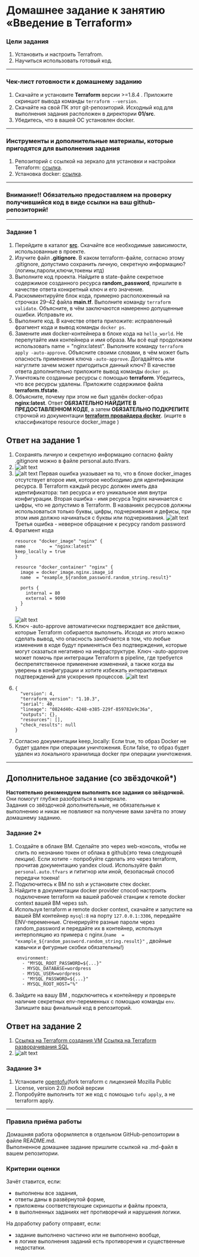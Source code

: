 # Домашнее задание к занятию «Введение в Terraform»

### Цели задания

1. Установить и настроить Terrafrom.
2. Научиться использовать готовый код.

------

### Чек-лист готовности к домашнему заданию

1. Скачайте и установите **Terraform** версии >=1.8.4 . Приложите скриншот вывода команды ```terraform --version```.
2. Скачайте на свой ПК этот git-репозиторий. Исходный код для выполнения задания расположен в директории **01/src**.
3. Убедитесь, что в вашей ОС установлен docker.

------

### Инструменты и дополнительные материалы, которые пригодятся для выполнения задания

1. Репозиторий с ссылкой на зеркало для установки и настройки Terraform: [ссылка](https://github.com/netology-code/devops-materials).
2. Установка docker: [ссылка](https://docs.docker.com/engine/install/ubuntu/). 
------
### Внимание!! Обязательно предоставляем на проверку получившийся код в виде ссылки на ваш github-репозиторий!
------

### Задание 1

1. Перейдите в каталог [**src**](https://github.com/netology-code/ter-homeworks/tree/main/01/src). Скачайте все необходимые зависимости, использованные в проекте. 
2. Изучите файл **.gitignore**. В каком terraform-файле, согласно этому .gitignore, допустимо сохранить личную, секретную информацию?(логины,пароли,ключи,токены итд)
3. Выполните код проекта. Найдите  в state-файле секретное содержимое созданного ресурса **random_password**, пришлите в качестве ответа конкретный ключ и его значение.
4. Раскомментируйте блок кода, примерно расположенный на строчках 29–42 файла **main.tf**.
Выполните команду ```terraform validate```. Объясните, в чём заключаются намеренно допущенные ошибки. Исправьте их.
5. Выполните код. В качестве ответа приложите: исправленный фрагмент кода и вывод команды ```docker ps```.
6. Замените имя docker-контейнера в блоке кода на ```hello_world```. Не перепутайте имя контейнера и имя образа. Мы всё ещё продолжаем использовать name = "nginx:latest". Выполните команду ```terraform apply -auto-approve```.
Объясните своими словами, в чём может быть опасность применения ключа  ```-auto-approve```. Догадайтесь или нагуглите зачем может пригодиться данный ключ? В качестве ответа дополнительно приложите вывод команды ```docker ps```.
8. Уничтожьте созданные ресурсы с помощью **terraform**. Убедитесь, что все ресурсы удалены. Приложите содержимое файла **terraform.tfstate**. 
9. Объясните, почему при этом не был удалён docker-образ **nginx:latest**. Ответ **ОБЯЗАТЕЛЬНО НАЙДИТЕ В ПРЕДОСТАВЛЕННОМ КОДЕ**, а затем **ОБЯЗАТЕЛЬНО ПОДКРЕПИТЕ** строчкой из документации [**terraform провайдера docker**](https://docs.comcloud.xyz/providers/kreuzwerker/docker/latest/docs).  (ищите в классификаторе resource docker_image )

## Ответ на задание 1

1. Сохранять личную и секретную информацию согласно файлу .gitignore можно в файле personal.auto.tfvars.
2.  ![alt text](https://github.com/VN351/ter_hw_01/raw/main/images/task-1-1.png)
3.  ![alt text](https://github.com/VN351/ter_hw_01/raw/main/images/task-1-2.png)
    Первая ошибка указывает на то, что в блоке docker_images отсутствует второе имя, которое необходимо для идентификации ресурса. В Terraform каждый ресурс должен иметь два идентификатора: тип ресурса и его уникальное имя внутри конфигурации.
    Вторая ошибка - имя ресурса 1nginx начинается с цифры, что не допустимо в Terraform. В названиях ресурсов должны использоваться только буквы, цифры, подчеркивания и дефисы, при этом имя должно начинаться с буквы или подчеркивания.
    ![alt text](https://github.com/VN351/ter_hw_01/raw/main/images/task-1-3.png)
    Третья ошибка - неверное обращение к ресурсу random password    
4.  Фрагмент кода
      ```
      resource "docker_image" "nginx" {
      name         = "nginx:latest"
      keep_locally = true
      }

      resource "docker_container" "nginx" {
        image = docker_image.nginx.image_id
        name  = "example_${random_password.random_string.result}"

        ports {
          internal = 80
          external = 9090
        }
      }
      ```
    ![alt text](https://github.com/VN351/ter_hw_01/raw/main/images/task-1-4.png)  
5.  Ключ -auto-approve автоматически подтверждает все действия, которые Terraform собирается выполнить. Исходя их этого можно сделать вывод, что опасность заклбчается в том, что любые изменения в коде будут применяться без подтверждения, которые могут сказаться негативно на инфраструктуре.
    Ключ -auto-approve может помочь при интеграции Terraform в pipeline, где требуется беспрепятственное применение изменений, а также когда вы уверены в конфигурации и хотите избежать интерактивных подтверждений для ускорения процессов.
    ![alt text](https://github.com/VN351/ter_hw_01/raw/main/images/task-1-5.png)
7.  ```
    {
      "version": 4,
      "terraform_version": "1.10.3",
      "serial": 40,
      "lineage": "0824d40c-4248-e385-229f-859782e9c36a",
      "outputs": {},
      "resources": [],
      "check_results": null
    }
    ```
8.  Согласно документации keep_locally: Если true, то образ Docker не будет удален при операции уничтожения. Если false, то образ будет удален из локального хранилища docker при операции уничтожения.
------

## Дополнительное задание (со звёздочкой*)

**Настоятельно рекомендуем выполнять все задания со звёздочкой.** Они помогут глубже разобраться в материале.   
Задания со звёздочкой дополнительные, не обязательные к выполнению и никак не повлияют на получение вами зачёта по этому домашнему заданию. 

### Задание 2*

1. Создайте в облаке ВМ. Сделайте это через web-консоль, чтобы не слить по незнанию токен от облака в github(это тема следующей лекции). Если хотите - попробуйте сделать это через terraform, прочитав документацию yandex cloud. Используйте файл ```personal.auto.tfvars``` и гитигнор или иной, безопасный способ передачи токена!
2. Подключитесь к ВМ по ssh и установите стек docker.
3. Найдите в документации docker provider способ настроить подключение terraform на вашей рабочей станции к remote docker context вашей ВМ через ssh.
4. Используя terraform и  remote docker context, скачайте и запустите на вашей ВМ контейнер ```mysql:8``` на порту ```127.0.0.1:3306```, передайте ENV-переменные. Сгенерируйте разные пароли через random_password и передайте их в контейнер, используя интерполяцию из примера с nginx.(```name  = "example_${random_password.random_string.result}"```  , двойные кавычки и фигурные скобки обязательны!) 
```
    environment:
      - "MYSQL_ROOT_PASSWORD=${...}"
      - MYSQL_DATABASE=wordpress
      - MYSQL_USER=wordpress
      - "MYSQL_PASSWORD=${...}"
      - MYSQL_ROOT_HOST="%"
```

6. Зайдите на вашу ВМ , подключитесь к контейнеру и проверьте наличие секретных env-переменных с помощью команды ```env```. Запишите ваш финальный код в репозиторий.

## Ответ на задание 2
1.  [Ссылка на Terraform создания VM](https://github.com/VN351/vm-sql-tf/tree/master/create-vm)
    [Ссылка на Terraform разворачивания SQL](https://github.com/VN351/vm-sql-tf/tree/master/deploy-mysql)
2.  ![alt text](https://github.com/VN351/ter_hw_01/raw/main/images/task-2-1.png)

### Задание 3*
1. Установите [opentofu](https://opentofu.org/)(fork terraform с лицензией Mozilla Public License, version 2.0) любой версии
2. Попробуйте выполнить тот же код с помощью ```tofu apply```, а не terraform apply.
------

### Правила приёма работы

Домашняя работа оформляется в отдельном GitHub-репозитории в файле README.md.   
Выполненное домашнее задание пришлите ссылкой на .md-файл в вашем репозитории.

### Критерии оценки

Зачёт ставится, если:

* выполнены все задания,
* ответы даны в развёрнутой форме,
* приложены соответствующие скриншоты и файлы проекта,
* в выполненных заданиях нет противоречий и нарушения логики.

На доработку работу отправят, если:

* задание выполнено частично или не выполнено вообще,
* в логике выполнения заданий есть противоречия и существенные недостатки. 

